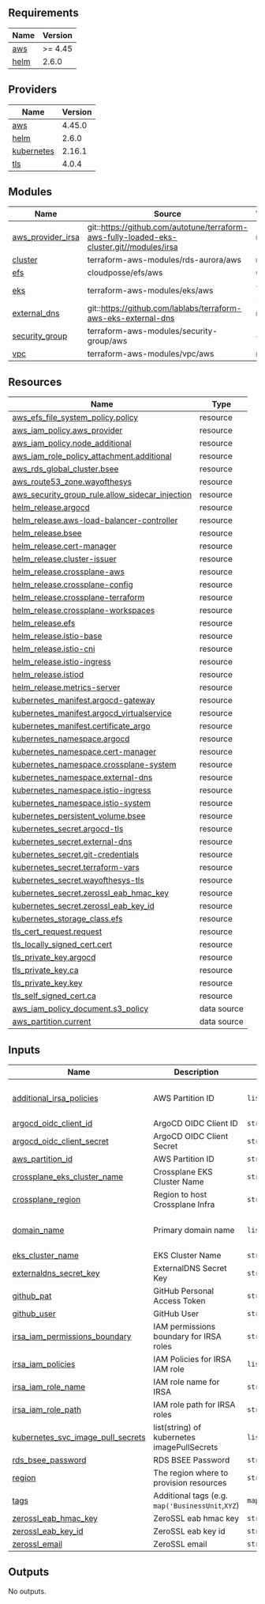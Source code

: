 ## Requirements

| Name | Version |
|------|---------|
| <a name="requirement_aws"></a> [aws](#requirement\_aws) | >= 4.45 |
| <a name="requirement_helm"></a> [helm](#requirement\_helm) | 2.6.0 |

## Providers

| Name | Version |
|------|---------|
| <a name="provider_aws"></a> [aws](#provider\_aws) | 4.45.0 |
| <a name="provider_helm"></a> [helm](#provider\_helm) | 2.6.0 |
| <a name="provider_kubernetes"></a> [kubernetes](#provider\_kubernetes) | 2.16.1 |
| <a name="provider_tls"></a> [tls](#provider\_tls) | 4.0.4 |

## Modules

| Name | Source | Version |
|------|--------|---------|
| <a name="module_aws_provider_irsa"></a> [aws\_provider\_irsa](#module\_aws\_provider\_irsa) | git::https://github.com/autotune/terraform-aws-fully-loaded-eks-cluster.git//modules/irsa | n/a |
| <a name="module_cluster"></a> [cluster](#module\_cluster) | terraform-aws-modules/rds-aurora/aws | n/a |
| <a name="module_efs"></a> [efs](#module\_efs) | cloudposse/efs/aws | 0.32.7 |
| <a name="module_eks"></a> [eks](#module\_eks) | terraform-aws-modules/eks/aws | ~> 18.27 |
| <a name="module_external_dns"></a> [external\_dns](#module\_external\_dns) | git::https://github.com/lablabs/terraform-aws-eks-external-dns | n/a |
| <a name="module_security_group"></a> [security\_group](#module\_security\_group) | terraform-aws-modules/security-group/aws | ~> 4.0 |
| <a name="module_vpc"></a> [vpc](#module\_vpc) | terraform-aws-modules/vpc/aws | n/a |

## Resources

| Name | Type |
|------|------|
| [aws_efs_file_system_policy.policy](https://registry.terraform.io/providers/hashicorp/aws/latest/docs/resources/efs_file_system_policy) | resource |
| [aws_iam_policy.aws_provider](https://registry.terraform.io/providers/hashicorp/aws/latest/docs/resources/iam_policy) | resource |
| [aws_iam_policy.node_additional](https://registry.terraform.io/providers/hashicorp/aws/latest/docs/resources/iam_policy) | resource |
| [aws_iam_role_policy_attachment.additional](https://registry.terraform.io/providers/hashicorp/aws/latest/docs/resources/iam_role_policy_attachment) | resource |
| [aws_rds_global_cluster.bsee](https://registry.terraform.io/providers/hashicorp/aws/latest/docs/resources/rds_global_cluster) | resource |
| [aws_route53_zone.wayofthesys](https://registry.terraform.io/providers/hashicorp/aws/latest/docs/resources/route53_zone) | resource |
| [aws_security_group_rule.allow_sidecar_injection](https://registry.terraform.io/providers/hashicorp/aws/latest/docs/resources/security_group_rule) | resource |
| [helm_release.argocd](https://registry.terraform.io/providers/hashicorp/helm/2.6.0/docs/resources/release) | resource |
| [helm_release.aws-load-balancer-controller](https://registry.terraform.io/providers/hashicorp/helm/2.6.0/docs/resources/release) | resource |
| [helm_release.bsee](https://registry.terraform.io/providers/hashicorp/helm/2.6.0/docs/resources/release) | resource |
| [helm_release.cert-manager](https://registry.terraform.io/providers/hashicorp/helm/2.6.0/docs/resources/release) | resource |
| [helm_release.cluster-issuer](https://registry.terraform.io/providers/hashicorp/helm/2.6.0/docs/resources/release) | resource |
| [helm_release.crossplane-aws](https://registry.terraform.io/providers/hashicorp/helm/2.6.0/docs/resources/release) | resource |
| [helm_release.crossplane-config](https://registry.terraform.io/providers/hashicorp/helm/2.6.0/docs/resources/release) | resource |
| [helm_release.crossplane-terraform](https://registry.terraform.io/providers/hashicorp/helm/2.6.0/docs/resources/release) | resource |
| [helm_release.crossplane-workspaces](https://registry.terraform.io/providers/hashicorp/helm/2.6.0/docs/resources/release) | resource |
| [helm_release.efs](https://registry.terraform.io/providers/hashicorp/helm/2.6.0/docs/resources/release) | resource |
| [helm_release.istio-base](https://registry.terraform.io/providers/hashicorp/helm/2.6.0/docs/resources/release) | resource |
| [helm_release.istio-cni](https://registry.terraform.io/providers/hashicorp/helm/2.6.0/docs/resources/release) | resource |
| [helm_release.istio-ingress](https://registry.terraform.io/providers/hashicorp/helm/2.6.0/docs/resources/release) | resource |
| [helm_release.istiod](https://registry.terraform.io/providers/hashicorp/helm/2.6.0/docs/resources/release) | resource |
| [helm_release.metrics-server](https://registry.terraform.io/providers/hashicorp/helm/2.6.0/docs/resources/release) | resource |
| [kubernetes_manifest.argocd-gateway](https://registry.terraform.io/providers/hashicorp/kubernetes/latest/docs/resources/manifest) | resource |
| [kubernetes_manifest.argocd_virtualservice](https://registry.terraform.io/providers/hashicorp/kubernetes/latest/docs/resources/manifest) | resource |
| [kubernetes_manifest.certificate_argo](https://registry.terraform.io/providers/hashicorp/kubernetes/latest/docs/resources/manifest) | resource |
| [kubernetes_namespace.argocd](https://registry.terraform.io/providers/hashicorp/kubernetes/latest/docs/resources/namespace) | resource |
| [kubernetes_namespace.cert-manager](https://registry.terraform.io/providers/hashicorp/kubernetes/latest/docs/resources/namespace) | resource |
| [kubernetes_namespace.crossplane-system](https://registry.terraform.io/providers/hashicorp/kubernetes/latest/docs/resources/namespace) | resource |
| [kubernetes_namespace.external-dns](https://registry.terraform.io/providers/hashicorp/kubernetes/latest/docs/resources/namespace) | resource |
| [kubernetes_namespace.istio-ingress](https://registry.terraform.io/providers/hashicorp/kubernetes/latest/docs/resources/namespace) | resource |
| [kubernetes_namespace.istio-system](https://registry.terraform.io/providers/hashicorp/kubernetes/latest/docs/resources/namespace) | resource |
| [kubernetes_persistent_volume.bsee](https://registry.terraform.io/providers/hashicorp/kubernetes/latest/docs/resources/persistent_volume) | resource |
| [kubernetes_secret.argocd-tls](https://registry.terraform.io/providers/hashicorp/kubernetes/latest/docs/resources/secret) | resource |
| [kubernetes_secret.external-dns](https://registry.terraform.io/providers/hashicorp/kubernetes/latest/docs/resources/secret) | resource |
| [kubernetes_secret.git-credentials](https://registry.terraform.io/providers/hashicorp/kubernetes/latest/docs/resources/secret) | resource |
| [kubernetes_secret.terraform-vars](https://registry.terraform.io/providers/hashicorp/kubernetes/latest/docs/resources/secret) | resource |
| [kubernetes_secret.wayofthesys-tls](https://registry.terraform.io/providers/hashicorp/kubernetes/latest/docs/resources/secret) | resource |
| [kubernetes_secret.zerossl_eab_hmac_key](https://registry.terraform.io/providers/hashicorp/kubernetes/latest/docs/resources/secret) | resource |
| [kubernetes_secret.zerossl_eab_key_id](https://registry.terraform.io/providers/hashicorp/kubernetes/latest/docs/resources/secret) | resource |
| [kubernetes_storage_class.efs](https://registry.terraform.io/providers/hashicorp/kubernetes/latest/docs/resources/storage_class) | resource |
| [tls_cert_request.request](https://registry.terraform.io/providers/hashicorp/tls/latest/docs/resources/cert_request) | resource |
| [tls_locally_signed_cert.cert](https://registry.terraform.io/providers/hashicorp/tls/latest/docs/resources/locally_signed_cert) | resource |
| [tls_private_key.argocd](https://registry.terraform.io/providers/hashicorp/tls/latest/docs/resources/private_key) | resource |
| [tls_private_key.ca](https://registry.terraform.io/providers/hashicorp/tls/latest/docs/resources/private_key) | resource |
| [tls_private_key.key](https://registry.terraform.io/providers/hashicorp/tls/latest/docs/resources/private_key) | resource |
| [tls_self_signed_cert.ca](https://registry.terraform.io/providers/hashicorp/tls/latest/docs/resources/self_signed_cert) | resource |
| [aws_iam_policy_document.s3_policy](https://registry.terraform.io/providers/hashicorp/aws/latest/docs/data-sources/iam_policy_document) | data source |
| [aws_partition.current](https://registry.terraform.io/providers/hashicorp/aws/latest/docs/data-sources/partition) | data source |

## Inputs

| Name | Description | Type | Default | Required |
|------|-------------|------|---------|:--------:|
| <a name="input_additional_irsa_policies"></a> [additional\_irsa\_policies](#input\_additional\_irsa\_policies) | AWS Partition ID | `list(string)` | <pre>[<br>  ""<br>]</pre> | no |
| <a name="input_argocd_oidc_client_id"></a> [argocd\_oidc\_client\_id](#input\_argocd\_oidc\_client\_id) | ArgoCD OIDC Client ID | `string` | n/a | yes |
| <a name="input_argocd_oidc_client_secret"></a> [argocd\_oidc\_client\_secret](#input\_argocd\_oidc\_client\_secret) | ArgoCD OIDC Client Secret | `string` | n/a | yes |
| <a name="input_aws_partition_id"></a> [aws\_partition\_id](#input\_aws\_partition\_id) | AWS Partition ID | `string` | `"bankofanthos"` | no |
| <a name="input_crossplane_eks_cluster_name"></a> [crossplane\_eks\_cluster\_name](#input\_crossplane\_eks\_cluster\_name) | Crossplane EKS Cluster Name | `string` | `"BOA"` | no |
| <a name="input_crossplane_region"></a> [crossplane\_region](#input\_crossplane\_region) | Region to host Crossplane Infra | `string` | `"us-east-2"` | no |
| <a name="input_domain_name"></a> [domain\_name](#input\_domain\_name) | Primary domain name | `list(any)` | <pre>[<br>  "wayofthesys.com"<br>]</pre> | no |
| <a name="input_eks_cluster_name"></a> [eks\_cluster\_name](#input\_eks\_cluster\_name) | EKS Cluster Name | `string` | `"production"` | no |
| <a name="input_externaldns_secret_key"></a> [externaldns\_secret\_key](#input\_externaldns\_secret\_key) | ExternalDNS Secret Key | `string` | n/a | yes |
| <a name="input_github_pat"></a> [github\_pat](#input\_github\_pat) | GitHub Personal Access Token | `string` | n/a | yes |
| <a name="input_github_user"></a> [github\_user](#input\_github\_user) | GitHub User | `string` | n/a | yes |
| <a name="input_irsa_iam_permissions_boundary"></a> [irsa\_iam\_permissions\_boundary](#input\_irsa\_iam\_permissions\_boundary) | IAM permissions boundary for IRSA roles | `string` | `""` | no |
| <a name="input_irsa_iam_policies"></a> [irsa\_iam\_policies](#input\_irsa\_iam\_policies) | IAM Policies for IRSA IAM role | `list(string)` | `[]` | no |
| <a name="input_irsa_iam_role_name"></a> [irsa\_iam\_role\_name](#input\_irsa\_iam\_role\_name) | IAM role name for IRSA | `string` | `"crossplane-irsa"` | no |
| <a name="input_irsa_iam_role_path"></a> [irsa\_iam\_role\_path](#input\_irsa\_iam\_role\_path) | IAM role path for IRSA roles | `string` | `"/"` | no |
| <a name="input_kubernetes_svc_image_pull_secrets"></a> [kubernetes\_svc\_image\_pull\_secrets](#input\_kubernetes\_svc\_image\_pull\_secrets) | list(string) of kubernetes imagePullSecrets | `list(string)` | `[]` | no |
| <a name="input_rds_bsee_password"></a> [rds\_bsee\_password](#input\_rds\_bsee\_password) | RDS BSEE Password | `string` | n/a | yes |
| <a name="input_region"></a> [region](#input\_region) | The region where to provision resources | `string` | n/a | yes |
| <a name="input_tags"></a> [tags](#input\_tags) | Additional tags (e.g. `map('BusinessUnit`,`XYZ`) | `map(string)` | `{}` | no |
| <a name="input_zerossl_eab_hmac_key"></a> [zerossl\_eab\_hmac\_key](#input\_zerossl\_eab\_hmac\_key) | ZeroSSL eab hmac key | `string` | n/a | yes |
| <a name="input_zerossl_eab_key_id"></a> [zerossl\_eab\_key\_id](#input\_zerossl\_eab\_key\_id) | ZeroSSL eab key id | `string` | n/a | yes |
| <a name="input_zerossl_email"></a> [zerossl\_email](#input\_zerossl\_email) | ZeroSSL email | `string` | n/a | yes |

## Outputs

No outputs.

